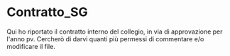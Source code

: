 # Contratto_SG
Qui ho riportato il contratto interno del collegio, in via di approvazione per l'anno pv. Cercherò di darvi quanti più permessi di commentare e/o modificare il file.
